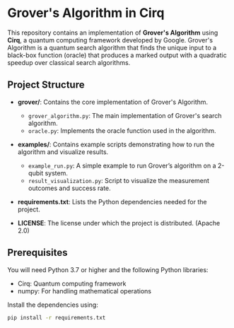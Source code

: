 # Grover's Algorithm in Cirq

This repository contains an implementation of **Grover's Algorithm** using **Cirq**, a quantum computing framework developed by Google. Grover's Algorithm is a quantum search algorithm that finds the unique input to a black-box function (oracle) that produces a marked output with a quadratic speedup over classical search algorithms.

## Project Structure

- **grover/**: Contains the core implementation of Grover's Algorithm.
  - `grover_algorithm.py`: The main implementation of Grover's search algorithm.
  - `oracle.py`: Implements the oracle function used in the algorithm.
  
- **examples/**: Contains example scripts demonstrating how to run the algorithm and visualize results.
  - `example_run.py`: A simple example to run Grover’s algorithm on a 2-qubit system.
  - `result_visualization.py`: Script to visualize the measurement outcomes and success rate.

- **requirements.txt**: Lists the Python dependencies needed for the project.

- **LICENSE**: The license under which the project is distributed. (Apache 2.0)

## Prerequisites

You will need Python 3.7 or higher and the following Python libraries:

- Cirq: Quantum computing framework
- numpy: For handling mathematical operations

Install the dependencies using:

```bash
pip install -r requirements.txt
